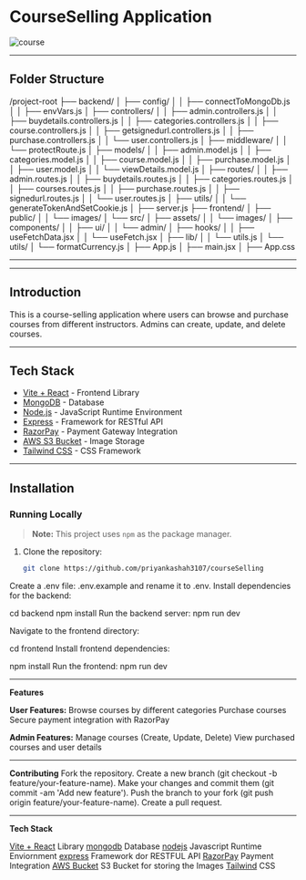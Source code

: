 # **CourseSelling Application**

![course](https://github.com/user-attachments/assets/ea41d0eb-e497-4c78-9cbc-b73fd9105fd9)

-----------------------------------------------------------------------------------------------------------------------------------------------------------------------------------------------------------------------
## **Folder Structure** 

/project-root ├── backend/ │ ├── config/ │ │ ├── connectToMongoDb.js │ │ ├── envVars.js │ ├── controllers/ │ │ ├── admin.controllers.js │ │ ├── buydetails.controllers.js │ │ ├── categories.controllers.js │ │ ├── course.controllers.js │ │ ├── getsignedurl.controllers.js │ │ ├── purchase.controllers.js │ │ └── user.controllers.js │ ├── middleware/ │ │ └── protectRoute.js │ ├── models/ │ │ ├── admin.model.js │ │ ├── categories.model.js │ │ ├── course.model.js │ │ ├── purchase.model.js │ │ ├── user.model.js │ │ └── viewDetails.model.js │ ├── routes/ │ │ ├── admin.routes.js │ │ ├── buydetails.routes.js │ │ ├── categories.routes.js │ │ ├── courses.routes.js │ │ ├── purchase.routes.js │ │ ├── signedurl.routes.js │ │ └── user.routes.js │ ├── utils/ │ │ └── generateTokenAndSetCookie.js │ ├── server.js ├── frontend/ │ ├── public/ │ │ └── images/ │ └── src/ │ ├── assets/ │ │ └── images/ │ ├── components/ │ │ ├── ui/ │ │ └── admin/ │ ├── hooks/ │ │ ├── useFetchData.jsx │ │ └── useFetch.jsx │ ├── lib/ │ │ └── utils.js │ └── utils/ │ └── formatCurrency.js │ ├── App.js │ ├── main.jsx │ ├── App.css

-----------------------------------------------------------------------------------------------------------------------------------------------------------------------------------------------------------------------


-----------------------------------------------------------------------------------------------------------------------------------------------------------------------------------------------------------------------


## **Introduction**  
This is a course-selling application where users can browse and purchase courses from different instructors. Admins can create, update, and delete courses.

-----------------------------------------------------------------------------------------------------------------------------------------------------------------------------------------------------------------------


## **Tech Stack**

- [Vite + React](https://vite.dev/guide/) - Frontend Library
- [MongoDB](https://shorturl.at/7mJ9k) - Database
- [Node.js](https://nodejs.org/en) - JavaScript Runtime Environment
- [Express](https://expressjs.com/) - Framework for RESTful API
- [RazorPay](https://shorturl.at/16Vmj) - Payment Gateway Integration
- [AWS S3 Bucket](https://aws.amazon.com/) - Image Storage
- [Tailwind CSS](https://tailwindcss.com/docs/guides/vite) - CSS Framework

-----------------------------------------------------------------------------------------------------------------------------------------------------------------------------------------------------------------------

## **Installation**

### Running Locally

> **Note:** This project uses `npm` as the package manager.

1. Clone the repository:
   ```bash
   git clone https://github.com/priyankashah3107/courseSelling


Create a .env file:
.env.example and rename it to .env.
Install dependencies for the backend:

cd backend
npm install
Run the backend server:
npm run dev

Navigate to the frontend directory:

cd frontend
Install frontend dependencies:

npm install
Run the frontend:
npm run dev

-----------------------------------------------------------------------------------------------------------------------------------------------------------------------------------------------------------------------

**Features**

**User Features:**
Browse courses by different categories
Purchase courses
Secure payment integration with RazorPay

**Admin Features:**
Manage courses (Create, Update, Delete)
View purchased courses and user details

-----------------------------------------------------------------------------------------------------------------------------------------------------------------------------------------------------------------------


**Contributing**
Fork the repository.
Create a new branch (git checkout -b feature/your-feature-name).
Make your changes and commit them (git commit -am 'Add new feature').
Push the branch to your fork (git push origin feature/your-feature-name).
Create a pull request.

-----------------------------------------------------------------------------------------------------------------------------------------------------------------------------------------------------------------------
 
**Tech Stack**

[Vite + React](https://vite.dev/guide/) Library
[mongodb](https://shorturl.at/7mJ9k) Database
[nodejs](https://nodejs.org/en) Javascript Runtime Enviornment
[express](https://expressjs.com/) Framework dor RESTFUL API
[RazorPay](https://shorturl.at/16Vmj) Payment Integration
[AWS Bucket](https://aws.amazon.com/) S3 Bucket for storing the Images
[Tailwind](https://tailwindcss.com/docs/guides/vite) CSS

